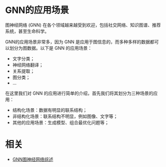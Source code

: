 
# GNN的应用场景

图神经网络 (GNN) 在各个领域越来越受到欢迎，包括社交网络、知识图谱、推荐系统，甚至生命科学。


GNN的应用场景非常多，因为 GNN 是应用于图信息的，而多种多样的数据都可以划分为图数据。以下是 GNN 的应用场景：
- 文字分类；
- 神经网络翻译；
- 关系提取；
- 图分类；
- …


在这里我们对 GNN 的应用进行简单的介绍，首先我们将其划分为三种场景的应用：

- 结构化场景：数据有明显的联系结构；
- 非结构化场景：联系结构不明显，例如图像、文字等；
- 其他的应用场景：生成模型、组合最优化问题等；


# 相关

- [GNN图神经网络综述](https://blog.csdn.net/qq_34911465/article/details/88524599)
